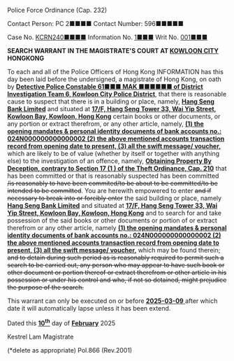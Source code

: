 Police Force Ordinance
(Cap. 232)

Contact Person: PC 2■■■■
Contact Number: 596■■■■■

Case No. <u>KCRN240■■■■</u>
Information No. <u>1■■■</u>
Writ No. <u>001■■■</u>

**SEARCH WARRANT**
**IN THE MAGISTRATE'S COURT AT <u>KOWLOON CITY</u> HONGKONG**

To each and all of the Police Officers of Hong Kong
INFORMATION has this day been laid before the undersigned, a magistrate of Hong Kong, on oath by **<u>Detective Police Constable 61■■■ MAK ■■■■■■ of District Investigation Team 6, Kowloon City Police District</u>**, that there is reasonable cause to suspect that there is in a building or place, namely, **<u>Hang Seng Bank Limited</u>** and situated at **<u>17/F, Hang Seng Tower 33, Wai Yip Street, Kowloon Bay, Kowloon, Hong Kong</u>** certain books or other documents, or any portion or extract therefrom, or any other article, namely, **<u>(1) the opening mandates & personal identity documents of bank accounts no.:  024N000000000000002 (2) the above mentioned accounts transaction record from opening date to present, (3) all the swift message/ voucher,</u>** which are likely to be of value (whether by itself or together with anything else) to the investigation of an offence, namely, **<u>Obtaining Property By Deception, contrary to Section 17 (1 ) of the Theft Ordinance, Cap. 210</u>** that has been committed or that is reasonably suspected has been committed ~~/is reasonably to have been commited/to be about to be committed/to be intended to be committed~~.
You are herewith empowered to enter ~~and if necessary to break into or forcibly enter~~ the said building or place, namely **<u>Hang Seng Bank Limited</u>** and situated at **<u>17/F, Hang Seng Tower 33, Wai Yip Street, Kowloon Bay, Kowloon, Hong Kong</u>** and to search for and take possession of the said books or other documents or portion of or extract therefrom or any other article, namely **<u>(1) the opening mandates & personal identity documents of bank accounts no.:  024N000000000000002 (2) the above mentioned accounts transaction record from opening date to present, (3) all the swift message/ voucher,</u>** which may be found therein; ~~and to detain during such period as is reasonably required to permit such a search to be carried out, any person who may appear to have such book or other document or portion thereof or extract therefrom or other article in his possession or under his control and who, if not so detained, might prejudice the purpose of the search.~~

This warrant can only be executed on or before <u> **2025-03-09** </u> after which date it will automatically lapse unless it has been extend.

Dated this <u> **10<sup>th</sup>**</u> day of <u> **February**</u> 2025

Kestrel Lam
Magistrate

(\*delete as appropriate)
Pol.866 (Rev.2001)